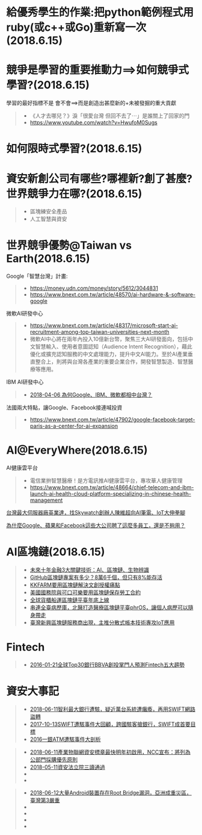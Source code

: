 # 給優秀學生的作業:把python範例程式用ruby(或c++或Go)重新寫一次(2018.6.15)

# 競爭是學習的重要推動力==>如何競爭式學習?(2018.6.15)

學習的最好指標不是  會不會==>而是創造出甚麼新的+未被發掘的重大貢獻

>* 《人才去哪兒？》淚「很愛台灣 但回不去了⋯」是誰關上了回家的門
>* https://www.youtube.com/watch?v=HwufoM0Sugs

# 如何限時式學習?(2018.6.15)

# 資安新創公司有哪些?哪裡新?創了甚麼?世界競爭力在哪?(2018.6.15)

>* 區塊練安全產品
>* 人工智慧與資安


# 世界競爭優勢@Taiwan vs Earth(2018.6.15)

Google「智慧台灣」計畫:
>* https://money.udn.com/money/story/5612/3044831
>* https://www.bnext.com.tw/article/48570/ai-hardware-&-software-google

微軟AI研發中心
>* https://www.bnext.com.tw/article/48317/microsoft-start-ai-recruitment-among-top-taiwan-universities-next-month
>* 微軟AI中心將在兩年內投入10億新台幣，聚焦三大AI研發面向，包括中文智慧輸入、使用者意圖認知（Audience Intent Recognition），藉此優化或擴充認知服務的中文處理能力，提升中文AI能力。至於AI產業垂直整合上，則將與台灣各產業的重要企業合作，開發智慧製造、智慧醫療等應用。

IBM AI研發中心
>* [2018-04-06 為何Google、IBM、微軟都相中台灣？](https://udndata.com/ndapp/udntag/finance/Article?origid=3072239)

法國兩大特點，讓Google、Facebook接連喊投資
>* https://www.bnext.com.tw/article/47902/google-facebook-target-paris-as-a-center-for-ai-expansion

# AI@EveryWhere(2018.6.15)

AI健康雲平台
>* 電信業拚智慧醫療！是方電訊推AI健康雲平台，專攻華人健康管理
>* https://www.bnext.com.tw/article/48664/chief-telecom-and-ibm-launch-ai-health-cloud-platform-specializing-in-chinese-health-management


[台灣最大伺服器廠英業達，找Skywatch創辦人陳維超向AI筆電、IoT大伸拳腳](https://www.bnext.com.tw/article/49527/server-inventec-ai-deeplearning-skywatch-nvidia-datacenter)

[為什麼Google、蘋果和Facebook這些大公司聘了這麼多員工，還是不夠用？](https://www.bnext.com.tw/article/49137/why-do-tech-companies-have-so-many-employees)

# AI區塊鏈(2018.6.15)
>* [未來十年金融3大關鍵技術：AI、區塊鏈、生物辨識](https://www.ithome.com.tw/people/109305)
>* [GitHub區塊鏈專案有多少？8萬6千個，但只有8%能存活](https://www.ithome.com.tw/news/118209)
>* [KKFARM要用區塊鏈解決文創授權痛點](https://www.ithome.com.tw/news/123098)
>* [美國國務院與可口可樂要用區塊鏈保存勞工合約](https://www.ithome.com.tw/news/123118)
>* [全球貨櫃船運區塊鏈平臺年底上線](https://www.ithome.com.tw/news/123105)
>* [串連全臺病歷庫，北醫打造醫療區塊鏈平臺phrOS，讓個人病歷可以隨身帶走](https://www.ithome.com.tw/news/118313)
>* [臺灣新興區塊鏈服務商出現，主推分散式帳本技術專攻IoT應用](https://www.ithome.com.tw/news/123096)


# Fintech

>* [2016-01-21全球Top30銀行BBVA創投掌門人預測Fintech五大趨勢](https://www.ithome.com.tw/news/103408)

# 資安大事記

>* [2018-06-11智利最大銀行遭駭，疑近萬台系統遭癱瘓，再用SWIFT網路盜轉](https://www.ithome.com.tw/news/123770)
>* [2017-10-13SWIFT遭駭事件大回顧，跨國駭客搶銀行，SWIFT成首要目標](https://www.ithome.com.tw/news/117385)
>* [2016一銀ATM遭駭事件大剖析](https://www.ithome.com.tw/article/107291?page=1)


>* [2018-06-11產業物聯網資安標章最快明年初啟用，NCC宣布：將列為公部門採購優先原則](https://www.ithome.com.tw/news/123787)
>* [2018-05-11資安法立院三讀通過](https://www.ithome.com.tw/article/123364)
>* []()
>* []()

>* [2018-06-12大量Android裝置存在Root Bridge漏洞，亞洲成重災區，臺灣第3嚴重](https://www.ithome.com.tw/news/123823)
>* []()
>* []()
>* []()
>* []()

